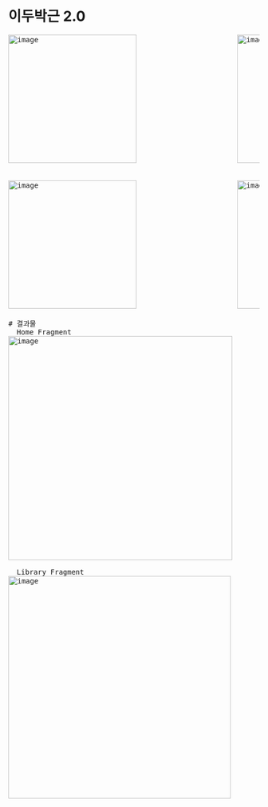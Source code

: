 # 이두박근 2.0
<PRE>
<img width="257" alt="image" src="https://github.com/jung0302/app/assets/100751116/b3a0f72f-2306-4b41-b1ec-68e829aef849">                        <img width="257" alt="image" src="https://github.com/jung0302/app/assets/100751116/0b81489e-951d-4da4-824e-c01970160d2f">


<img width="257" alt="image" src="https://github.com/jung0302/app/assets/100751116/ad06fe07-c286-4d50-b4c0-d2a33a82d94c">                        <img width="257" alt="image" src="https://github.com/jung0302/app/assets/100751116/2fbe50a8-5cfb-4a01-8455-97b8e39e7139">                        <img width="257" alt="image" src="https://github.com/jung0302/app/assets/100751116/7eca1f3b-5e76-40ec-91b8-5da38503e937">

# 결과물
  Home Fragment
<img width="449" alt="image" src="https://github.com/jung0302/app/assets/100751116/687e6daf-4cef-4cbb-ac24-4e32a21a48e1">

  Library Fragment
<img width="446" alt="image" src="https://github.com/jung0302/app/assets/100751116/2072c8a2-ea4c-469b-b2ed-72cbdee5ceab">




<PRE>

